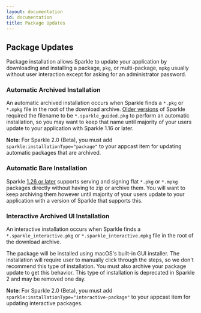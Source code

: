 ```yaml
---
layout: documentation
id: documentation
title: Package Updates
---
```

## Package Updates

Package installation allows Sparkle to update your application by downloading and installing a package, `pkg`, or multi-package, `mpkg` usually without user interaction except for asking for an administrator password.

### Automatic Archived Installation

An automatic archived installation occurs when Sparkle finds a `*.pkg` or `*.mpkg` file in the root of the download archive. [Older versions](/documentation/upgrading/) of Sparkle required the filename to be `*.sparkle_guided.pkg` to perform an automatic installation, so you may want to keep that name until majority of your users update to your application with Sparkle 1.16 or later.

**Note**: For Sparkle 2.0 (Beta), you must add `sparkle:installationType="package"` to your appcast item for updating automatic packages that are archived.

### Automatic Bare Installation

Sparkle [1.26 or later](/documentation/upgrading/) supports serving and signing flat `*.pkg` or `*.mpkg` packages directly without having to zip or archive them. You will want to keep archiving them however until majority of your users update to your application with a version of Sparkle that supports this.

### Interactive Archived UI Installation

An interactive installation occurs when Sparkle finds a `*.sparkle_interactive.pkg` or `*.sparkle_interactive.mpkg` file in the root of the download archive.

The package will be installed using macOS's built-in GUI installer. The installation will require user to manually click through the steps, so we don't recommend this type of installation. You must also archive your package update to get this behavior. This type of installation is deprecated in Sparkle 2 and may be removed one day.

**Note**: For Sparkle 2.0 (Beta), you must add `sparkle:installationType="interactive-package"` to your appcast item for updating interactive packages.
